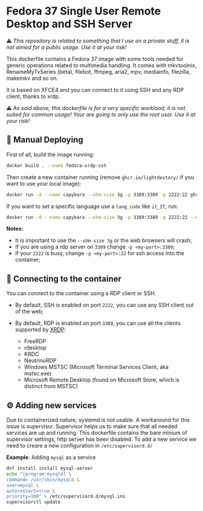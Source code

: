 # Fedora 37 Single User Remote Desktop and SSH Server

:warning: _This repository is related to something that I use on a private stuff, it is not aimed for a public usage. Use it at your risk!_

This dockerfile contains a Fedora 37 image with some tools needed for generic operations related to multimedia handling. It comes with mkvtoolnix, RenameMyTvSeries (beta), filebot, ffmpeg, aria2, mpv, mediainfo, filezilla, makemkv and so on.

It is based on XFCE4 and you can connect to it using SSH and any RDP client, thanks to xrdp.

:warning: _As said above, this dockerfile is for a very specific workload, it is not suited for common usage! Your are going to only use the root user. Use it at your risk!_
## :whale: Manual Deploying

First of all, build the image running:

```bash
docker build . --name fedora-xrdp-ssh
```

Then create a new container running (remove `ghcr.io/lightdestory/` if you want to use your local image):

```bash
docker run -d --name capybara --shm-size 3g -p 3389:3389 -p 2222:22 ghcr.io/lightdestory/fedora-xrdp-ssh:master <root-password>
```

If you want to set a specific language use a `lang_code` like `it_IT`, run:

```bash
docker run -d --name capybara --shm-size 3g -p 3389:3389 -p 2222:22 --env LANGUAGE=it_IT ghcr.io/lightdestory/fedora-xrdp-ssh:master <root-password>
```

**Notes:**

- It is important to use the `--shm-size 3g` or the web browsers will crash;
- If you are using a rdp server on `3389` change `-p <my-port>:3389`;
- If your `2222` is busy, change `-p <my-port>:22` for ssh access into the container;

## :satellite: Connecting to the container

You can connect to the container using a RDP client or SSH.

- By default, SSH is enabled on port `2222`, you can use any SSH client out of the web;
- By default, RDP is enabled on port `3389`, you can use all the clients supported by [XRDP](https://github.com/neutrinolabs/xrdp):
  
  - FreeRDP
  - rdesktop
  - KRDC
  - NeutrinoRDP
  - Windows MSTSC (Microsoft Terminal Services Client, aka mstsc.exe)
  - Microsoft Remote Desktop (found on Microsoft Store, which is distinct from MSTSC)

## :gear: Adding new services

Due to containerized nature, systemd is not usable. A workaround for this issue is supervisor.
Supervisor helps us to make sure that all needed services are up and running. This dockerfile contains the bare minium of supervisor settings, http server has been disabled.
To add a new service we need to creare a new configuration in `/etc/supervisord.d/`

**Example**: Adding `mysql` as a service

```bash
dnf install install mysql-server
echo "[program:mysqld] \
command= /usr/sbin/mysqld \
user=mysql \
autorestart=true \
priority=100" > /etc/supervisord.d/mysql.ini
supervisorctl update
```
